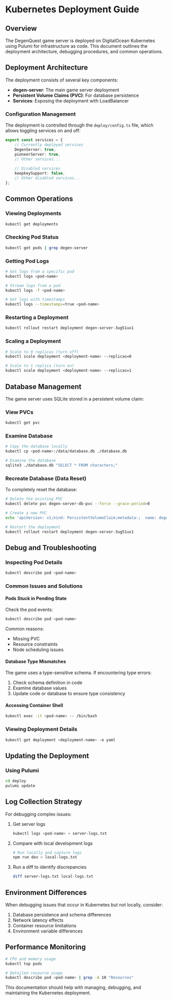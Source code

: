 # Kubernetes Deployment Guide

## Overview

The DegenQuest game server is deployed on DigitalOcean Kubernetes using Pulumi for infrastructure as code. This document outlines the deployment architecture, debugging procedures, and common operations.

## Deployment Architecture

The deployment consists of several key components:

- **degen-server**: The main game server deployment
- **Persistent Volume Claims (PVC)**: For database persistence
- **Services**: Exposing the deployment with LoadBalancer

### Configuration Management

The deployment is controlled through the `deploy/config.ts` file, which allows toggling services on and off:

```typescript
export const services = {
    // Currently deployed services
    DegenServer: true,
    pioneerServer: true,
    // Other services...
    
    // Disabled services
    keepkeySupport: false,
    // Other disabled services...
};
```

## Common Operations

### Viewing Deployments

```bash
kubectl get deployments
```

### Checking Pod Status

```bash
kubectl get pods | grep degen-server
```

### Getting Pod Logs

```bash
# Get logs from a specific pod
kubectl logs <pod-name>

# Stream logs from a pod
kubectl logs -f <pod-name>

# Get logs with timestamps
kubectl logs --timestamps=true <pod-name>
```

### Restarting a Deployment

```bash
kubectl rollout restart deployment degen-server-3ug51ux1
```

### Scaling a Deployment

```bash
# Scale to 0 replicas (turn off)
kubectl scale deployment <deployment-name> --replicas=0

# Scale to 1 replica (turn on)
kubectl scale deployment <deployment-name> --replicas=1
```

## Database Management

The game server uses SQLite stored in a persistent volume claim:

### View PVCs

```bash
kubectl get pvc
```

### Examine Database

```bash
# Copy the database locally
kubectl cp <pod-name>:/data/database.db ./database.db

# Examine the database
sqlite3 ./database.db "SELECT * FROM characters;"
```

### Recreate Database (Data Reset)

To completely reset the database:

```bash
# Delete the existing PVC
kubectl delete pvc degen-server-db-pvc --force --grace-period=0

# Create a new PVC
echo 'apiVersion: v1;kind: PersistentVolumeClaim;metadata:;  name: degen-server-db-pvc;spec:;  accessModes:;    - ReadWriteOnce;  resources:;    requests:;      storage: 1Gi;  storageClassName: do-block-storage' | tr ';' '\n' | kubectl apply -f -

# Restart the deployment
kubectl rollout restart deployment degen-server-3ug51ux1
```

## Debug and Troubleshooting

### Inspecting Pod Details

```bash
kubectl describe pod <pod-name>
```

### Common Issues and Solutions

#### Pods Stuck in Pending State

Check the pod events:
```bash
kubectl describe pod <pod-name>
```

Common reasons:
- Missing PVC
- Resource constraints
- Node scheduling issues

#### Database Type Mismatches

The game uses a type-sensitive schema. If encountering type errors:

1. Check schema definition in code
2. Examine database values
3. Update code or database to ensure type consistency

#### Accessing Container Shell

```bash
kubectl exec -it <pod-name> -- /bin/bash
```

### Viewing Deployment Details

```bash
kubectl get deployment <deployment-name> -o yaml
```

## Updating the Deployment

### Using Pulumi

```bash
cd deploy
pulumi update
```

## Log Collection Strategy

For debugging complex issues:

1. Get server logs
   ```bash
   kubectl logs <pod-name> > server-logs.txt
   ```

2. Compare with local development logs
   ```bash
   # Run locally and capture logs
   npm run dev > local-logs.txt
   ```

3. Run a diff to identify discrepancies
   ```bash
   diff server-logs.txt local-logs.txt
   ```

## Environment Differences

When debugging issues that occur in Kubernetes but not locally, consider:

1. Database persistence and schema differences
2. Network latency effects
3. Container resource limitations
4. Environment variable differences

## Performance Monitoring

```bash
# CPU and memory usage
kubectl top pods

# Detailed resource usage
kubectl describe pod <pod-name> | grep -A 10 "Resources"
```

This documentation should help with managing, debugging, and maintaining the Kubernetes deployment. 
